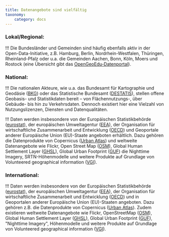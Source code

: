 ```yaml
---
title: Datenangebote sind vielfältig
taxonomy:
    category: docs
---
```


### Lokal/Regional:
!!! Die Bundesländer und Gemeinden sind häufig ebenfalls aktiv in der Open-Data-Initiative, z.B. Hamburg, Berlin, Nordrhein-Westfalen, Thüringen, Rheinland-Pfalz oder u.a. die Gemeinden Aachen, Bonn, Köln, Moers und Rostock (eine Übersicht gibt das [OpenGeoEdu-Datenportal](https://portal.opengeoedu.de/)).

### National:
!!! Die nationalen Akteure, wie u.a. das Bundesamt für Kartographie und Geodäsie ([BKG](https://www.bkg.bund.de/)) oder das Statistische Bundesamt ([DESTATIS](https://www.destatis.de/)), stellen offene Geobasis- und Statistikdaten bereit – von Flächennutzungs-, über Gebäude- bis hin zu Verkehrsdaten. Dennoch existiert hier eine Vielzahl von Nutzungslizenzen, Diensten und Datenqualitäten.

!!! Daten werden insbesondere von der Europäischen Statistikbehörde ([eurostat](http://ec.europa.eu/eurostat/de/data/database)), der europäischen Umweltagentur ([EEA](https://www.eea.europa.eu/data-and-maps)), der Organisation für wirtschaftliche Zusammenarbeit und Entwicklung ([OECD](https://data.oecd.org/)) und Geoportale anderer Europäische Union (EU)-Staate angeboten erhältlich. Dazu gehören die Datenprodukte von Copernicus ([Urban Atlas](http://copernicus.eu/data-access-satellite)) und weltweite Datenangebote wie Flickr, Open Street Map ([OSM](https://www.openstreetmap.de/)), Global Human Settlement Layer  ([GHSL](https://ghsl.jrc.ec.europa.eu/)), Global Urban Footprint ([GUF](https://www.dlr.de/eoc/desktopdefault.aspx/tabid-11725/20508_read-47944/)) die Nighttime Imagery, SRTN-Höhenmodelle und weitere Produkte auf Grundlage von Volunteered geographical information ([VGI](https://de.wikipedia.org/wiki/Volunteered_geographic_information)).

### International:
!!! Daten werden insbesondere von der Europäischen Statistikbehörde ([eurostat](http://ec.europa.eu/eurostat/de/data/database)), der europäischen Umweltagentur ([EEA](https://www.eea.europa.eu/data-and-maps)), der Organisation für wirtschaftliche Zusammenarbeit und Entwicklung ([OECD](https://data.oecd.org/)) und in Geoportalen anderer Europäische Union (EU)-Staaten angeboten. Dazu gehören z.B. die Datenprodukte von Copernicus ([Urban Atlas](http://copernicus.eu/data-access-satellite)). Zudem existieren  weltweite Datenangebote wie Flickr, OpenStreetMap ([OSM](https://www.openstreetmap.de/)), Global Human Settlement Layer  ([GHSL](https://ghsl.jrc.ec.europa.eu/)), Global Urban Footprint ([GUF](https://www.dlr.de/eoc/desktopdefault.aspx/tabid-11725/20508_read-47944/)), "Nighttime Imagery", Höhenmodelle und weitere Produkte auf Grundlage von Volunteered geographical information ([VGI](https://de.wikipedia.org/wiki/Volunteered_geographic_information)).
